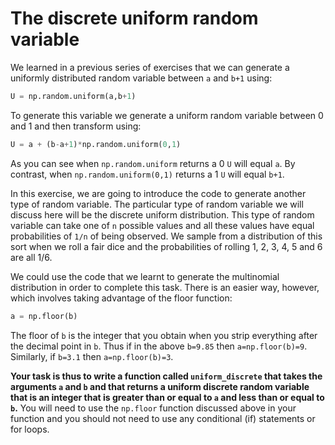 # The discrete uniform random variable

We learned in a previous series of exercises that we can generate a uniformly distributed random variable between `a` and `b+1` using:

```python
U = np.random.uniform(a,b+1)
``` 
 
To generate this variable we generate a uniform random variable between 0 and 1 and then transform using:

```python
U = a + (b-a+1)*np.random.uniform(0,1)
```

As you can see when `np.random.uniform` returns a 0 `U` will equal `a`.  By contrast, when `np.random.uniform(0,1)` returns a 1 `U` will equal `b+1`.

In this exercise, we are going to introduce the code to generate another type of random variable.  The particular type of random variable we will discuss here will be the discrete uniform distribution.  This type of random variable can take one of `n` possible values and all these values have equal probabilities of `1/n` of being observed.  We sample from a distribution of this sort when we roll a fair dice and the probabilities of rolling 1, 2, 3, 4, 5 and 6 are all 1/6.  

We could use the code that we learnt to generate the multinomial distribution in order to complete this task.  There is an easier way, however, which involves taking advantage of the floor function:

```python
a = np.floor(b) 
```

The floor of `b` is the integer that you obtain when you strip everything after the decimal point in `b`.  Thus if in the above `b=9.85` then `a=np.floor(b)=9`.  Similarly, if `b=3.1` then `a=np.floor(b)=3`.

__Your task is thus to write a function called `uniform_discrete` that takes the arguments `a` and `b` and that returns a uniform discrete random variable that is an integer that is greater than or equal to `a` and less than or equal to `b`.__  You will need to use the `np.floor` function discussed above in your function and you should not need to use any conditional (if) statements or for loops.   
